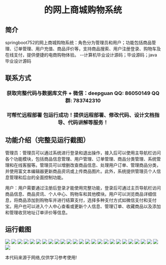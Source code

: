 <p><h1 align="center">的网上商城购物系统</h1></p>

## 简介
springboot752的网上商城购物系统：角色分为管理员和用户；功能包括商品管理、订单管理、用户充值、商品评价等，支持商品搜索、用户注册登录、购物车及在线支付，提供便捷的电商购物体验。    --计算机毕业设计源码；毕设源码；java毕业设计源码


## 联系方式
<p><h3 align="center">获取完整代码与数据库文件 + 微信：deepguan QQ: 86050149 QQ群: 783742310</h3></p>
<p><h3 align="center">可帮忙远程部署 包运行成功！提供远程部署、修改代码、设计文档指导、代码讲解等服务！</h3></p>

## 功能介绍（完整见运行截图）
管理员：管理员可以通过系统进行登录和退出操作，接入后可以使用主导航栏访问各个功能模块，包括商品信息管理、用户管理、订单管理、商品分类管理、系统管理和在线客服等。管理员可以增删改查商品信息、处理用户订单、管理商品分类，并使用富文本编辑器更新商品资讯或上传商品图片。此外，系统提供管理员个人信息管理和后台的全面控制功能。

用户：用户需要通过注册后登录才能使用完整功能，登录后可通过主页导航栏访问商品信息、商品资讯、个人中心、购物车和其他模块。用户可以浏览商品详细信息，将商品添加到购物车并进行结算支付，选择多种支付方式如微信支付和支付宝。用户也可以进入个人中心查看或更新个人信息、管理订单、收藏商品以及添加和管理收货地址订单评价等信息。


## 运行截图
![](img/001.jpg)
![](img/002.jpg)
![](img/003.jpg)
![](img/004.jpg)
![](img/005.jpg)
![](img/006.jpg)
![](img/007.jpg)
![](img/008.jpg)
![](img/009.jpg)
![](img/010.jpg)
![](img/011.jpg)
![](img/012.jpg)
![](img/013.jpg)
![](img/014.jpg)
![](img/015.jpg)
![](img/016.jpg)
![](img/017.jpg)
![](img/018.jpg)
![](img/019.jpg)
![](img/020.jpg)
![](img/021.jpg)
![](img/022.jpg)
![](img/023.jpg)
![](img/024.jpg)
![](img/025.jpg)
![](img/026.jpg)

<p>本代码来源于网络,仅供学习参考使用!</p>
